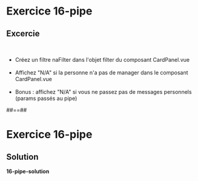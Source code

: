 <!-- .slide: class="exercice" -->
# Exercice 16-pipe
## Excercie
<br>

- Créez un filtre naFilter dans l'objet filter du composant CardPanel.vue <br><br>
- Affichez "N/A" si la personne n'a pas de manager dans le composant CardPanel.vue<br><br>
- Bonus : affichez "N/A" si vous ne passez pas de messages personnels (params passés au pipe)

##==##

<!-- .slide: class="exercice" -->
# Exercice 16-pipe
## Solution
**16-pipe-solution**
<!-- .element: class="full-center" -->
